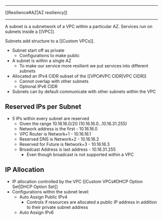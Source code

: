 ***
[[Resilience#AZ|AZ resiliency]]
***
A subnet is a subnetwork of a VPC within a particular AZ. Services run on subnets inside a [[VPC]].

Subnets add structure to a [[Custom VPCs]].

- Subnet start off as private
	- Configurations to make public
- A subnet is within a single AZ
	- To make our service more resilient we put services into different subnets
- Allocated an IPv4 CIDR subset of the [[VPC#VPC CIDR|VPC CIDR]]
	- Cannot overlap with other subnets
	- Optional IPv6 CIDR
- Subnets can by default communicate with other subnets within the VPC

## Reserved IPs per Subnet
- 5 IPs within every subnet are reserved
	- Given the range 10.16.16.0/20 (10.16.16.0...10.16.31.255)
	- Network address is the first - 10.16.16.0
	- VPC Router is Network+1 - 10.16.16.1
	- Reserved DNS is Network+2 - 10.16.16.2
	- Reserved for Future is Network+3 - 10.16.16.3
	- Broadcast Address is last address - 10.16.31.255
		- Even though broadcast is not supported within a VPC

## IP Allocation
- IP allocation controlled by the VPC [[Custom VPCs#DHCP Option Set|DHCP Option Set]]
- Configurations within the subnet level:
	- Auto Assign Public IPv4
		- Controls if resources are allocated a public IP address in addition to their private subnet address
	- Auto Assign IPv6